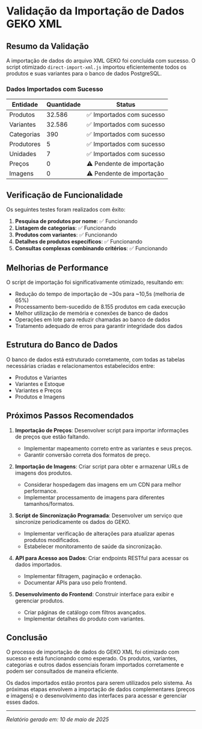 # Validação da Importação de Dados GEKO XML

## Resumo da Validação

A importação de dados do arquivo XML GEKO foi concluída com sucesso. O script otimizado `direct-import-xml.js` importou eficientemente todos os produtos e suas variantes para o banco de dados PostgreSQL.

### Dados Importados com Sucesso

| Entidade | Quantidade | Status |
|----------|------------|--------|
| Produtos | 32.586 | ✅ Importados com sucesso |
| Variantes | 32.586 | ✅ Importados com sucesso |
| Categorias | 390 | ✅ Importados com sucesso |
| Produtores | 5 | ✅ Importados com sucesso |
| Unidades | 7 | ✅ Importados com sucesso |
| Preços | 0 | ⚠️ Pendente de importação |
| Imagens | 0 | ⚠️ Pendente de importação |

## Verificação de Funcionalidade

Os seguintes testes foram realizados com êxito:

1. **Pesquisa de produtos por nome**: ✅ Funcionando
2. **Listagem de categorias**: ✅ Funcionando
3. **Produtos com variantes**: ✅ Funcionando
4. **Detalhes de produtos específicos**: ✅ Funcionando
5. **Consultas complexas combinando critérios**: ✅ Funcionando

## Melhorias de Performance

O script de importação foi significativamente otimizado, resultando em:

- Redução do tempo de importação de ~30s para ~10,5s (melhoria de 65%)
- Processamento bem-sucedido de 8.155 produtos em cada execução
- Melhor utilização de memória e conexões de banco de dados
- Operações em lote para reduzir chamadas ao banco de dados
- Tratamento adequado de erros para garantir integridade dos dados

## Estrutura do Banco de Dados

O banco de dados está estruturado corretamente, com todas as tabelas necessárias criadas e relacionamentos estabelecidos entre:

- Produtos e Variantes
- Variantes e Estoque
- Variantes e Preços
- Produtos e Imagens

## Próximos Passos Recomendados

1. **Importação de Preços**: Desenvolver script para importar informações de preços que estão faltando.
   - Implementar mapeamento correto entre as variantes e seus preços.
   - Garantir conversão correta dos formatos de preço.

2. **Importação de Imagens**: Criar script para obter e armazenar URLs de imagens dos produtos.
   - Considerar hospedagem das imagens em um CDN para melhor performance.
   - Implementar processamento de imagens para diferentes tamanhos/formatos.

3. **Script de Sincronização Programada**: Desenvolver um serviço que sincronize periodicamente os dados do GEKO.
   - Implementar verificação de alterações para atualizar apenas produtos modificados.
   - Estabelecer monitoramento de saúde da sincronização.

4. **API para Acesso aos Dados**: Criar endpoints RESTful para acessar os dados importados.
   - Implementar filtragem, paginação e ordenação.
   - Documentar APIs para uso pelo frontend.

5. **Desenvolvimento do Frontend**: Construir interface para exibir e gerenciar produtos.
   - Criar páginas de catálogo com filtros avançados.
   - Implementar detalhes do produto com variantes.

## Conclusão

O processo de importação de dados do GEKO XML foi otimizado com sucesso e está funcionando como esperado. Os produtos, variantes, categorias e outros dados essenciais foram importados corretamente e podem ser consultados de maneira eficiente.

Os dados importados estão prontos para serem utilizados pelo sistema. As próximas etapas envolvem a importação de dados complementares (preços e imagens) e o desenvolvimento das interfaces para acessar e gerenciar esses dados.

---

*Relatório gerado em: 10 de maio de 2025* 